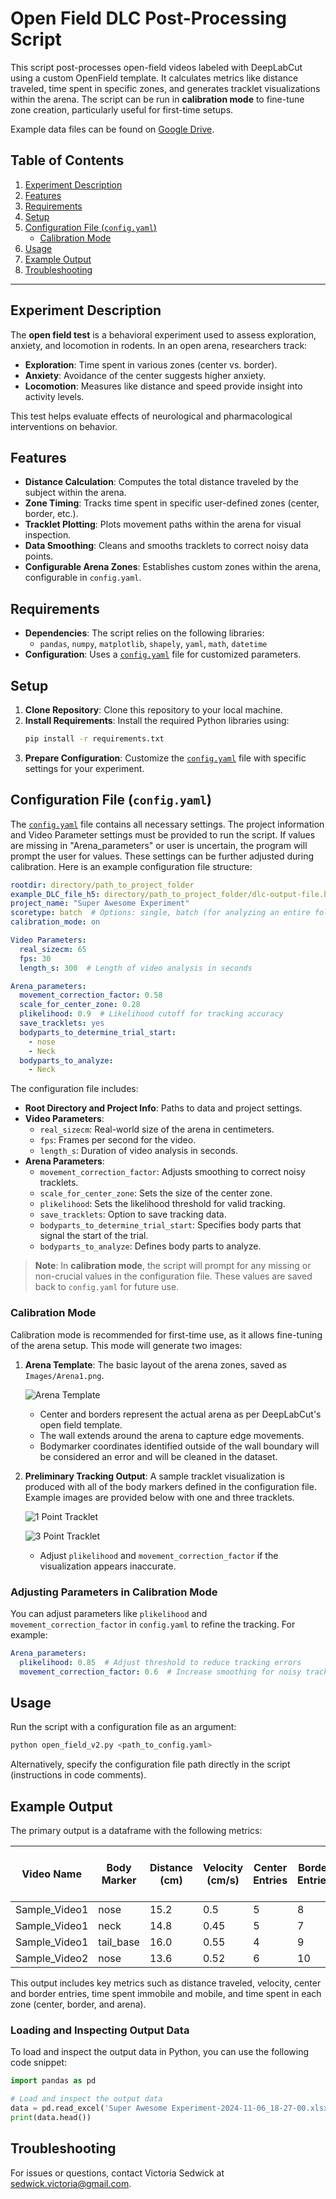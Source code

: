 
# Open Field DLC Post-Processing Script

This script post-processes open-field videos labeled with DeepLabCut using a custom OpenField template. It calculates metrics like distance traveled, time spent in specific zones, and generates tracklet visualizations within the arena. The script can be run in **calibration mode** to fine-tune zone creation, particularly useful for first-time setups.

Example data files can be found on [Google Drive](https://drive.google.com/drive/folders/1pjuHoSbZbApui3a1_4NhBAjQv24lvuGl?usp=drive_link).

## Table of Contents
1. [Experiment Description](#experiment-description)
2. [Features](#features)
3. [Requirements](#requirements)
4. [Setup](#setup)
5. [Configuration File (`config.yaml`)](#configuration-file-configyaml)
   - [Calibration Mode](#calibration-mode)
6. [Usage](#usage)
7. [Example Output](#example-output)
8. [Troubleshooting](#troubleshooting)

---

## Experiment Description

The **open field test** is a behavioral experiment used to assess exploration, anxiety, and locomotion in rodents. In an open arena, researchers track:

- **Exploration**: Time spent in various zones (center vs. border).
- **Anxiety**: Avoidance of the center suggests higher anxiety.
- **Locomotion**: Measures like distance and speed provide insight into activity levels.

This test helps evaluate effects of neurological and pharmacological interventions on behavior.


## Features

- **Distance Calculation**: Computes the total distance traveled by the subject within the arena.
- **Zone Timing**: Tracks time spent in specific user-defined zones (center, border, etc.).
- **Tracklet Plotting**: Plots movement paths within the arena for visual inspection.
- **Data Smoothing**: Cleans and smooths tracklets to correct noisy data points.
- **Configurable Arena Zones**: Establishes custom zones within the arena, configurable in `config.yaml`.

## Requirements

- **Dependencies**: The script relies on the following libraries:
  - `pandas`, `numpy`, `matplotlib`, `shapely`, `yaml`, `math`, `datetime`
- **Configuration**: Uses a [`config.yaml`](config.yaml) file for customized parameters.

## Setup

1. **Clone Repository**: Clone this repository to your local machine.
2. **Install Requirements**: Install the required Python libraries using:
   ```bash
   pip install -r requirements.txt
   ```
3. **Prepare Configuration**: Customize the [`config.yaml`](config.yaml) file with specific settings for your experiment.

## Configuration File (`config.yaml`)

The [`config.yaml`](config.yaml) file contains all necessary settings. The project information and Video Parameter settings must be provided to run the script. If values are missing in "Arena_parameters" or user is uncertain, the program will prompt the user for values. These settings can be further adjusted during calibration. Here is an example configuration file structure:

```yaml
rootdir: directory/path_to_project_folder
example_DLC_file_h5: directory/path_to_project_folder/dlc-output-file.h5
project_name: "Super Awesome Experiment"
scoretype: batch  # Options: single, batch (for analyzing an entire folder)
calibration_mode: on

Video Parameters:
  real_sizecm: 65
  fps: 30
  length_s: 300  # Length of video analysis in seconds

Arena_parameters:
  movement_correction_factor: 0.58
  scale_for_center_zone: 0.28
  plikelihood: 0.9  # Likelihood cutoff for tracking accuracy
  save_tracklets: yes
  bodyparts_to_determine_trial_start:
    - nose
    - Neck
  bodyparts_to_analyze:
    - Neck
```

The configuration file includes:

- **Root Directory and Project Info**: Paths to data and project settings.
- **Video Parameters**:
  - `real_sizecm`: Real-world size of the arena in centimeters.
  - `fps`: Frames per second for the video.
  - `length_s`: Duration of video analysis in seconds.
- **Arena Parameters**:
  - `movement_correction_factor`: Adjusts smoothing to correct noisy tracklets.
  - `scale_for_center_zone`: Sets the size of the center zone.
  - `plikelihood`: Sets the likelihood threshold for valid tracking.
  - `save_tracklets`: Option to save tracking data.
  - `bodyparts_to_determine_trial_start`: Specifies body parts that signal the start of the trial.
  - `bodyparts_to_analyze`: Defines body parts to analyze.

> **Note**: In **calibration mode**, the script will prompt for any missing or non-crucial values in the configuration file. These values are saved back to `config.yaml` for future use. 

### Calibration Mode

Calibration mode is recommended for first-time use, as it allows fine-tuning of the arena setup. This mode will generate two images:
1. **Arena Template**: The basic layout of the arena zones, saved as `Images/Arena1.png`.

   ![Arena Template](/Images/Arena.png)

   - Center and borders represent the actual arena as per DeepLabCut's open field template.
   - The wall extends around the arena to capture edge movements.
   - Bodymarker coordinates identified outside of the wall boundary will be considered an error and will be cleaned in the dataset.

2. **Preliminary Tracking Output**: A sample tracklet visualization is produced with all of the body markers defined in the configuration file. Example images are provided below with one and three tracklets.

   ![1 Point Tracklet](/Images/1point_tracklet.png)
   
   ![3 Point Tracklet](/Images/3point_tracklet.png)

   - Adjust `plikelihood` and `movement_correction_factor` if the visualization appears inaccurate.

### Adjusting Parameters in Calibration Mode

You can adjust parameters like `plikelihood` and `movement_correction_factor` in `config.yaml` to refine the tracking. For example:
```yaml
Arena_parameters:
  plikelihood: 0.85  # Adjust threshold to reduce tracking errors
  movement_correction_factor: 0.6  # Increase smoothing for noisy tracklets
```

## Usage

Run the script with a configuration file as an argument:
```bash
python open_field_v2.py <path_to_config.yaml>
```

Alternatively, specify the configuration file path directly in the script (instructions in code comments).

## Example Output

The primary output is a dataframe with the following metrics:

| Video Name             | Body Marker | Distance (cm) | Velocity (cm/s) | Center Entries | Border Entries | Time Immobile (s) | Time Mobile (s) | Time in Center (s) | Time in Border (s) | Time in Arena (s) |
|------------------------|-------------|----------------|------------------|----------------|----------------|--------------------|-----------------|---------------------|---------------------|--------------------|
| Sample_Video1          | nose        | 15.2           | 0.5              | 5              | 8              | 30                | 120             | 50                  | 100                 | 300                |
| Sample_Video1          | neck        | 14.8           | 0.45             | 5              | 7              | 32                | 118             | 52                  | 98                  | 300                |
| Sample_Video1          | tail_base   | 16.0           | 0.55             | 4              | 9              | 29                | 121             | 48                  | 102                 | 300                |
| Sample_Video2          | nose        | 13.6           | 0.52             | 6              | 10             | 35                | 125             | 54                  | 96                  | 300                |

This output includes key metrics such as distance traveled, velocity, center and border entries, time spent immobile and mobile, and time spent in each zone (center, border, and arena).

### Loading and Inspecting Output Data

To load and inspect the output data in Python, you can use the following code snippet:

```python
import pandas as pd

# Load and inspect the output data
data = pd.read_excel('Super Awesome Experiment-2024-11-06_18-27-00.xlsx')
print(data.head())
```

## Troubleshooting

For issues or questions, contact Victoria Sedwick at sedwick.victoria@gmail.com.
